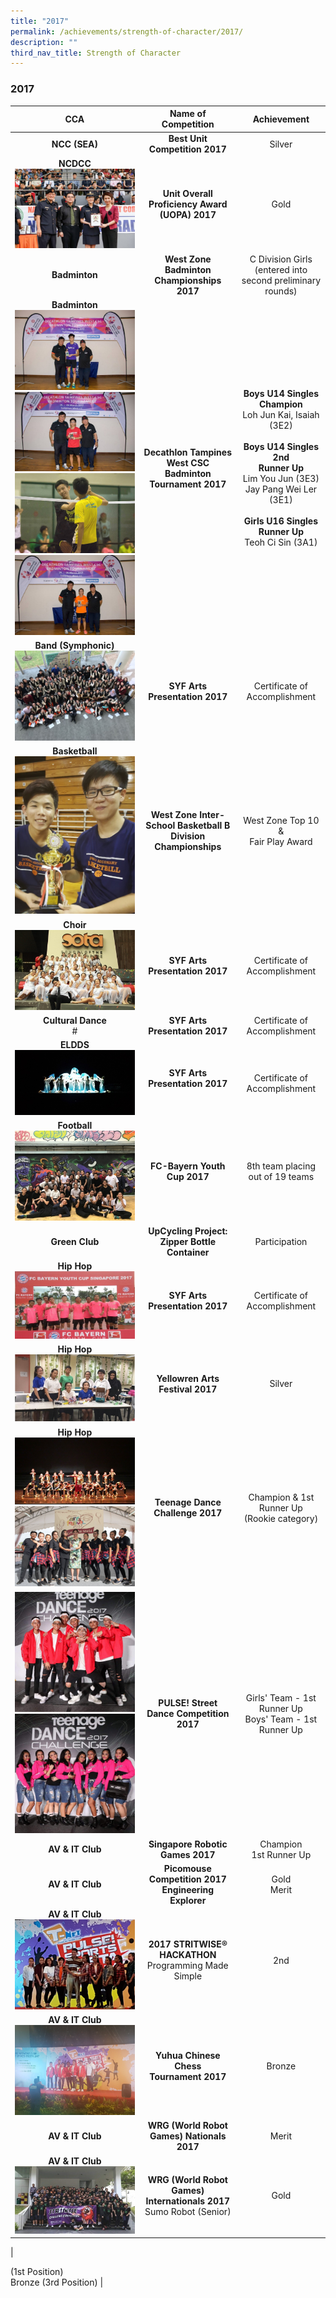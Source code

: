 ```yaml
---
title: "2017"
permalink: /achievements/strength-of-character/2017/
description: ""
third_nav_title: Strength of Character
---
```

### **2017**

| CCA | Name of Competition | Achievement |
|:---:|:---:|:---:|
|  **NCC (SEA)**<br> |  **Best Unit Competition 2017** | Silver |
|   **NCDCC**<br>![](/images/2017%20soc%20cca%201.jpg) | **Unit Overall Proficiency Award (UOPA) 2017** <br> |  Gold |
| **Badminton** | **West Zone Badminton Championships 2017** | C Division Girls<br>(entered into second  preliminary rounds) |
|  **Badminton**<br>![](/images/2017%20soc%20cca%202.jpg)<br>![](/images/2017%20soc%20cca%203.jpg)<br>![](/images/2017%20soc%20cca%204.jpg)<br>![](/images/2017%20soc%20cca%205.jpg) |  **Decathlon Tampines West CSC Badminton Tournament 2017** | **Boys U14 Singles Champion**<br>Loh Jun Kai, Isaiah (3E2)  <br><br>**Boys U14 Singles 2nd**<br>**Runner Up**<br>Lim You Jun (3E3)<br>Jay Pang Wei Ler (3E1)<br><br>**Girls U16 Singles Runner Up**<br>Teoh Ci Sin (3A1) |
| **Band (Symphonic)**<br>![](/images/2017%20soc%20cca%206.jpg) | **SYF Arts Presentation 2017** | Certificate of Accomplishment |
|  **Basketball**<br>![](/images/2017%20soc%20cca%207.jpg) |  **West Zone Inter-School Basketball B Division Championships**  | West Zone Top 10 &<br>Fair Play Award |
| **Choir**<br>![](/images/2017%20soc%20cca%208.jpg) |  **SYF Arts Presentation 2017** |  Certificate of Accomplishment |
| **Cultural Dance**<br># | **SYF Arts Presentation 2017** |   Certificate of Accomplishment |
| **ELDDS** <br>![](/images/2017%20soc%20cca%209.jpg) |  **SYF Arts Presentation 2017** |    <br>Certificate of Accomplishment<br> |
| **Football**<br>![](/images/2017%20soc%20cca%2010.jpg) | **FC-Bayern Youth Cup 2017** | 8th team placing<br>out of 19 teams |
|  **Green Club**<br> | **UpCycling Project:**<br>**Zipper Bottle Container** <br> | Participation  |
|  **Hip Hop**<br>![](/images/2017%20soc%20cca%2011.jpg) | **SYF Arts Presentation 2017**   | Certificate of Accomplishment<br>  |
|   **Hip Hop**<br>![](/images/2017%20soc%20cca%2012.jpg) | **Yellowren Arts Festival 2017**<br>  |  Silver |
|  **Hip Hop**<br>![](/images/2017%20soc%20cca%2013.jpg)<br>![](/images/2017%20soc%20cca%2014.jpg) | **Teenage Dance Challenge 2017**  | Champion & 1st Runner Up<br>(Rookie category)  |
| ![](/images/2017%20soc%20cca%2015.jpg)<br>![](/images/2017%20soc%20cca%2016.jpg) |  **PULSE! Street Dance Competition 2017** | Girls' Team - 1st Runner Up <br>Boys' Team - 1st Runner Up |
| **AV & IT Club** | **Singapore Robotic Games 2017** <br> | Champion<br>1st Runner Up |
| **AV & IT Club**  | **Picomouse Competition 2017 Engineering Explorer** <br> | Gold<br>Merit |
|  **AV & IT Club** <br>![](/images/2017%20soc%20cca%2017.jpg) | **2017 STRITWISE® HACKATHON**<br> Programming Made Simple  | 2nd   |
| **AV & IT Club**<br>![](/images/2017%20soc%20cca%2018.jpg) | **Yuhua Chinese Chess**<br>**Tournament 2017**<br>  | Bronze |
| **AV & IT Club** | **WRG (World Robot Games) Nationals 2017** <br> | Merit   |
| **AV & IT Club** <br>![](/images/2017%20soc%20cca%2019.jpg) | **WRG (World Robot Games)<br>Internationals 2017** <br>Sumo Robot (Senior) | Gold 
|


(1st Position)<br>Bronze (3rd Position) |
